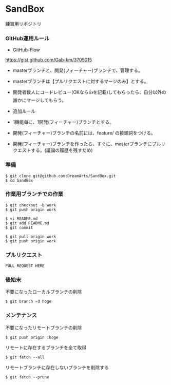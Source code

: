 SandBox
=======

練習用リポジトリ

### GitHub運用ルール

 * GitHub-Flow

  https://gist.github.com/Gab-km/3705015

  * masterブランチと、開発(フィーチャー)ブランチで、管理する。
  * masterブランチは【プルリクエストに対するマージのみ】とする。
  * 開発者数人にコードレビュー(OKなら:+1:を記載)してもらったら、自分以外の誰かにマージしてもらう。

 * 追加ルール

  * 1機能毎に、1開発(フィーチャー)ブランチとする。
  * 開発(フィーチャー)ブランチの名前には、feature/ の接頭詞をつける。
  * 開発(フィーチャー)ブランチを作ったら、すぐに、masterブランチにプルリクエストする。(議論の履歴を残すため)


### 準備
```
$ git clone git@github.com:DreamArts/SandBox.git
$ cd SandBox
```

### 作業用ブランチでの作業
```
$ git checkout -b work
$ git push origin work

$ vi README.md
$ git add README.md
$ git commit

$ git pull origin work
$ git push origin work
```

### プルリクエスト
```
PULL REQUEST HERE
```

### 後始末
不要になったローカルブランチの削除
```
$ git branch -d hoge
```

### メンテナンス
不要になったリモートブランチの削除
```
$ git push origin :hoge
```

リモートに存在するブランチを全て取得
```
$ git fetch --all
```

リモートブランチに存在しないブランチを削除する
```
$ git fetch --prune
```

